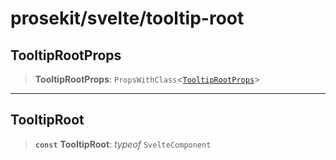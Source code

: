 # prosekit/svelte/tooltip-root

<a id="TooltipRootProps" name="TooltipRootProps"></a>

## TooltipRootProps

> **TooltipRootProps**: `PropsWithClass`\<[`TooltipRootProps`](../lit/tooltip-root.md#TooltipRootProps)\>

***

<a id="TooltipRoot" name="TooltipRoot"></a>

## TooltipRoot

> **`const`** **TooltipRoot**: *typeof* `SvelteComponent`
